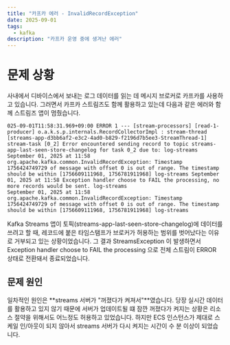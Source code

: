 ```yaml
---
title: "카프카 에러 - InvalidRecordException"
date: 2025-09-01
tags:
  - kafka
description: "카프카 운영 중에 생겨난 에러"
---
```


# 문제 상황

사내에서 디바이스에서 보내는 로그 데이터를 읽는 데 메시지 브로커로 카프카를 사용하고 있습니다. 그러면서 카프카 스트림즈도 함께 활용하고 있는데 다음과 같은 에러와 함께 스트림즈 앱이 멈췄습니다.

```
025-09-01T11:58:31.969+09:00 ERROR 1 --- [stream-processors] [read-1-producer] o.a.k.s.p.internals.RecordCollectorImpl : stream-thread [streams-app-d3bb6af2-e3c2-4ad0-b829-f2196d7b5ee3-StreamThread-1] stream-task [0_2] Error encountered sending record to topic streams-app-last-seen-store-changelog for task 0_2 due to: log-streams 
September 01, 2025 at 11:58 org.apache.kafka.common.InvalidRecordException: Timestamp 1756424749729 of message with offset 0 is out of range. The timestamp should be within [1756609111968, 1756781911968] log-streams September 01, 2025 at 11:58 Exception handler choose to FAIL the processing, no more records would be sent. log-streams 
September 01, 2025 at 11:58 org.apache.kafka.common.InvalidRecordException: Timestamp 1756424749729 of message with offset 0 is out of range. The timestamp should be within [1756609111968, 1756781911968] log-streams
```

Kafka Streams 앱이 토픽(streams-app-last-seen-store-changelog)에 데이터를 쓰려고 할 때, 레코드에 붙은 타임스탬프가 브로커가 허용하는 범위를 벗어났다는 이유로 거부되고 있는 상황이었습니다.
그 결과 StreamsException 이 발생하면서 Exception handler choose to FAIL the processing 으로 전체 스트림이 ERROR 상태로 전환돼서 종료되었습니다.

## 문제 원인

일차적인 원인은 **streams 서버가 "꺼졌다가 켜져서"**였습니다. 당장 실시간 데이터를 활용하고 있지 않기 때문에 서버가 업데이트될 떄 잠깐 꺼졌다가 켜지는 상황은 리소스 절약을 위해서도 어느정도 허용하고 있었습니다. 하지만 ECS 인스턴스가 제대로 스케일 인/아웃이 되지 않아서 streams 서버가 다시 켜지는 시간이 수 분 이상이 되었습니다.

